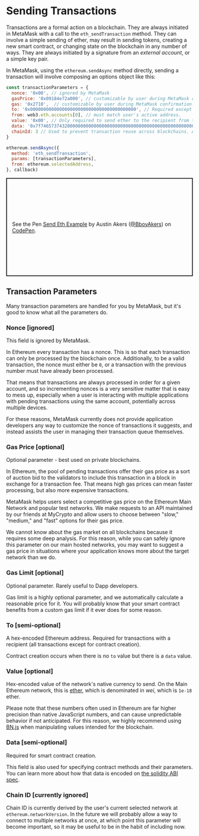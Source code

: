 # Sending Transactions

Transactions are a formal action on a blockchain. They are always initiated in MetaMask with a call to the `eth_sendTransaction` method. They can involve a simple sending of ether, may result in sending tokens, creating a new smart contract, or changing state on the blockchain in any number of ways. They are always initiated by a signature from an _external account_, or a simple key pair.

In MetaMask, using the `ethereum.sendAsync` method directly, sending a transaction will involve composing an options object like this:

```javascript
const transactionParameters = {
  nonce: '0x00', // ignored by MetaMask
  gasPrice: '0x09184e72a000', // customizable by user during MetaMask confirmation.
  gas: '0x2710',  // customizable by user during MetaMask confirmation.
  to: '0x0000000000000000000000000000000000000000', // Required except during contract publications.
  from: web3.eth.accounts[0], // must match user's active address.
  value: '0x00', // Only required to send ether to the recipient from the initiating external account.
  data: '0x7f7465737432000000000000000000000000000000000000000000000000000000600057', // Optional, but used for defining smart contract creation and interaction.
  chainId: 3 // Used to prevent transaction reuse across blockchains. Auto-filled by MetaMask.
}

ethereum.sendAsync({
  method: 'eth_sendTransaction',
  params: [transactionParameters],
  from: ethereum.selectedAddress,
}, callback)
```

<p class="codepen" data-height="265" data-theme-id="dark" data-default-tab="js,result" data-user="BboyAkers" data-slug-hash="NWqLJNm" style="height: 265px; box-sizing: border-box; display: flex; align-items: center; justify-content: center; border: 2px solid; margin: 1em 0; padding: 1em;" data-pen-title="Send Eth Example">
  <span>See the Pen <a href="https://codepen.io/BboyAkers/pen/NWqLJNm">
  Send Eth Example</a> by Austin Akers (<a href="https://codepen.io/BboyAkers">@BboyAkers</a>)
  on <a href="https://codepen.io">CodePen</a>.</span>
</p>
<script async src="https://static.codepen.io/assets/embed/ei.js"></script>

## Transaction Parameters

Many transaction parameters are handled for you by MetaMask, but it's good to know what all the parameters do.

### Nonce [ignored]

This field is ignored by MetaMask.

In Ethereum every transaction has a nonce. This is so that each transaction can only be processed by the blockchain once. Additionally, to be a valid transaction, the nonce must either be `0`, or a transaction with the previous number must have already been processed.

That means that transactions are always processed in order for a given account, and so incrementing nonces is a very sensitive matter that is easy to mess up, especially when a user is interacting with multiple applications with pending transactions using the same account, potentially across multiple devices.

For these reasons, MetaMask currently does not provide application developers any way to customize the nonce of transactions it suggests, and instead assists the user in managing their transaction queue themselves.

### Gas Price [optional]

Optional parameter - best used on private blockchains.

In Ethereum, the pool of pending transactions offer their gas price as a sort of auction bid to the validators to include this transaction in a block in exchange for a transaction fee. That means high gas prices can mean faster processing, but also more expensive transactions.

MetaMask helps users select a competitive gas price on the Ethereum Main Network and popular test networks. We make requests to an API maintained by our friends at MyCrypto and allow users to choose between "slow," "medium," and "fast" options for their gas price. 

We cannot know about the gas market on all blockchains because it requires some deep analysis. For this reason, while you can safely ignore this parameter on our main hosted networks, you may want to suggest a gas price in situations where your application knows more about the target network than we do.

### Gas Limit [optional]

Optional parameter. Rarely useful to Dapp developers.

Gas limit is a highly optional parameter, and we automatically calculate a reasonable price for it. You will probably know that your smart contract benefits from a custom gas limit if it ever does for some reason.

### To [semi-optional]

A hex-encoded Ethereum address. Required for transactions with a recipient (all transactions except for contract creation).

Contract creation occurs when there is no `to` value but there is a `data` value.

### Value [optional]

Hex-encoded value of the network's native currency to send. On the Main Ethereum network, this is [ether](https://www.ethereum.org/ether), which is denominated in _wei_, which is `1e-18` ether.

Please note that these numbers often used in Ethereum are far higher precision than native JavaScript numbers, and can cause unpredictable behavior if not anticipated. For this reason, we highly recommend using [BN.js](https://github.com/indutny/bn.js/) when manipulating values intended for the blockchain.

### Data [semi-optional]

Required for smart contract creation.

This field is also used for specifying contract methods and their parameters. You can learn more about how that data is encoded on [the solidity ABI spec](https://solidity.readthedocs.io/en/develop/abi-spec.html).

### Chain ID [currently ignored]

Chain ID is currently derived by the user's current selected network at `ethereum.networkVersion`. In the future we will probably allow a way to connect to multiple networks at once, at which point this parameter will become important, so it may be useful to be in the habit of including now.

